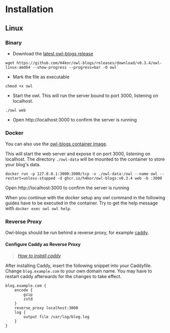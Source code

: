 # Installation

## Linux

### Binary

- Download the [latest owl-blogs release](https://github.com/H4kor/owl-blogs/releases) 
```
wget https://github.com/H4kor/owl-blogs/releases/download/v0.3.4/owl-linux-amd64 --show-progress --progress=bar -O owl`
```

- Mark the file as executable
```
chmod +x owl
```
- Start the owl. This will run the server bound to port 3000, listening on localhost.
```
./owl web
```
- Open http://localhost:3000 to confirm the server is running

### Docker

You can also use the [owl-blogs container image](https://github.com/H4kor/owl-blogs/pkgs/container/owl-blogs).

This will start the web server and expose it on port 3000, listening on localhost. The directory `./owl-data` will be mounted to the container to store your blog's data.

```
docker run -p 127.0.0.1:3000:3000/tcp -v ./owl-data:/owl --name owl --restart=unless-stopped -d ghcr.io/h4kor/owl-blogs:v0.3.4 web -b :3000
```

Open http://localhost:3000 to confirm the server is running

When you continue with the docker setup any owl command in the following guides have to be executed in the container. 
Try to get the help message with `docker exec owl owl help`.

### Reverse Proxy

Owl-blogs should be run behind a reverse proxy, for example [caddy](https://caddyserver.com/).

#### Configure Caddy as Reverse Proxy

> *[How to install caddy](https://caddyserver.com/docs/install)*


After installing Caddy, insert the following snippet into your Caddyfile.
Change `blog.example.com` to your own domain name.
You may have to restart caddy afterwards for the changes to take effect.

```
blog.example.com {
    encode {
        gzip
        zstd
    }
    reverse_proxy localhost:3000
    log {
        output file /var/log/blog.log
    }
}
```
